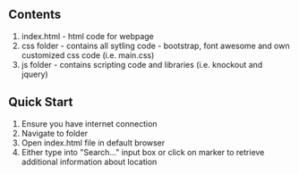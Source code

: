 Contents
-------------------------------------
1. index.html - html code for webpage
2. css folder - contains all sytling code - bootstrap, font awesome and own customized css code (i.e. main.css) 
3. js folder - contains scripting code and libraries (i.e. knockout and jquery)


Quick Start
-------------------------------------
1. Ensure you have internet connection
2. Navigate to folder 
3. Open index.html file in default browser
4. Either type into "Search..." input box or click on marker to retrieve additional information about location
